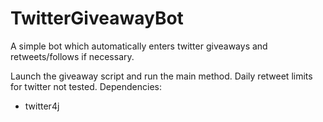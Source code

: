 # TwitterGiveawayBot
A simple bot which automatically enters twitter giveaways and retweets/follows if necessary.

Launch the giveaway script and run the main method. Daily retweet limits for twitter not tested. 
Dependencies:
 - twitter4j
